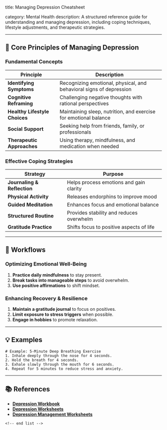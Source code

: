 title: Managing Depression Cheatsheet

category: Mental Health
description: A structured reference guide for understanding and managing depression, including coping techniques, lifestyle adjustments, and therapeutic strategies.

---

## 🧠 **Core Principles of Managing Depression**

### **Fundamental Concepts**

| Principle                           | Description                                                         |
| ----------------------------------- | ------------------------------------------------------------------- |
| **Identifying Symptoms**      | Recognizing emotional, physical, and behavioral signs of depression |
| **Cognitive Reframing**       | Challenging negative thoughts with rational perspectives            |
| **Healthy Lifestyle Choices** | Maintaining sleep, nutrition, and exercise for emotional balance    |
| **Social Support**            | Seeking help from friends, family, or professionals                 |
| **Therapeutic Approaches**    | Using therapy, mindfulness, and medication when needed              |

### **Effective Coping Strategies**

| Strategy                          | Purpose                                  |
| --------------------------------- | ---------------------------------------- |
| **Journaling & Reflection** | Helps process emotions and gain clarity  |
| **Physical Activity**       | Releases endorphins to improve mood      |
| **Guided Meditation**       | Enhances focus and emotional balance     |
| **Structured Routine**      | Provides stability and reduces overwhelm |
| **Gratitude Practice**      | Shifts focus to positive aspects of life |

---

## 🔄 **Workflows**

### **Optimizing Emotional Well-Being**

1. **Practice daily mindfulness** to stay present.
2. **Break tasks into manageable steps** to avoid overwhelm.
3. **Use positive affirmations** to shift mindset.

### **Enhancing Recovery & Resilience**

1. **Maintain a gratitude journal** to focus on positives.
2. **Limit exposure to stress triggers** when possible.
3. **Engage in hobbies** to promote relaxation.

---

## 💡 **Examples**

```plaintext
# Example: 5-Minute Deep Breathing Exercise
1. Inhale deeply through the nose for 4 seconds.  
2. Hold the breath for 4 seconds.  
3. Exhale slowly through the mouth for 6 seconds.  
4. Repeat for 5 minutes to reduce stress and anxiety.  
```

---

## 📚 **References**

- **[Depression Workbook](https://www.choosingtherapy.com/wp-content/uploads/2024/07/Worksheets-for-Depression.pdf)**
- **[Depression Worksheets](https://www.mentalyc.com/worksheets-and-cheatsheets/Depression-worksheets)**
- **[Depression Management Worksheets](https://www.therapistaid.com/therapy-worksheets/depression/none)**

```
<!-- end list -->
```